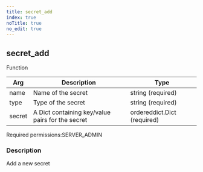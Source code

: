 ```yaml
---
title: secret_add
index: true
noTitle: true
no_edit: true
---
```




<div class="vql_item"></div>


## secret_add
<span class='vql_type label label-warning pull-right page-header'>Function</span>



<div class="vqlargs"></div>

Arg | Description | Type
----|-------------|-----
name|Name of the secret|string (required)
type|Type of the secret|string (required)
secret|A Dict containing key/value pairs for the secret|ordereddict.Dict (required)

<span class="permission_list vql_type">Required permissions:</span><span class="permission_list linkcolour label label-important">SERVER_ADMIN</span>

### Description

Add a new secret


